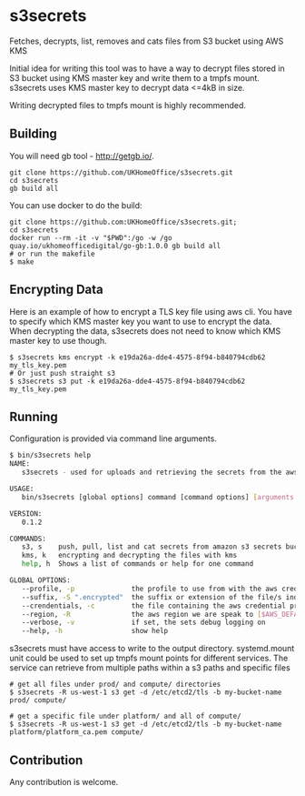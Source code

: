 # s3secrets
Fetches, decrypts, list, removes and cats files from S3 bucket using AWS KMS

Initial idea for writing this tool was to have a way to decrypt files stored in
S3 bucket using KMS master key and write them to a tmpfs mount. s3secrets uses
KMS master key to decrypt data <=4kB in size.

Writing decrypted files to tmpfs mount is highly recommended.

## Building
You will need gb tool - http://getgb.io/.

```
git clone https://github.com/UKHomeOffice/s3secrets.git
cd s3secrets
gb build all
```

You can use docker to do the build:
```
git clone https://github.com:UKHomeOffice/s3secrets.git;
cd s3secrets
docker run --rm -it -v "$PWD":/go -w /go quay.io/ukhomeofficedigital/go-gb:1.0.0 gb build all
# or run the makefile
$ make
```
## Encrypting Data
Here is an example of how to encrypt a TLS key file using aws cli. You have to
specify which KMS master key you want to use to encrypt the data. When
decrypting the data, s3secrets does not need to know which KMS master key to
use though.

```
$ s3secrets kms encrypt -k e19da26a-dde4-4575-8f94-b840794cdb62 my_tls_key.pem
# Or just push straight s3
$ s3secrets s3 put -k e19da26a-dde4-4575-8f94-b840794cdb62 my_tls_key.pem
```

## Running
Configuration is provided via command line arguments.

```bash
$ bin/s3secrets help
NAME:
   s3secrets - used for uploads and retrieving the secrets from the aws bucket

USAGE:
   bin/s3secrets [global options] command [command options] [arguments...]

VERSION:
   0.1.2

COMMANDS:
   s3, s	push, pull, list and cat secrets from amazon s3 secrets bucket
   kms, k	encrypting and decrypting the files with kms
   help, h	Shows a list of commands or help for one command

GLOBAL OPTIONS:
   --profile, -p              the profile to use from with the aws credentials file [$AWS_DEFAULT_PROFILE]
   --suffix, -S ".encrypted"  the suffix or extension of the file/s indicating they are encrypted
   --crendentials, -c         the file containing the aws credential profiles [$AWS_SHARED_CREDENTIALS_FILE]
   --region, -R               the aws region we are speak to [$AWS_DEFAULT_REGION]
   --verbose, -v              if set, the sets debug logging on
   --help, -h                 show help
```

s3secrets must have access to write to the output directory. systemd.mount unit could be used to set up tmpfs mount points for different services.
The service can retrieve from multiple paths within a s3 paths and specific files

```shell
# get all files under prod/ and compute/ directories
$ s3secrets -R us-west-1 s3 get -d /etc/etcd2/tls -b my-bucket-name prod/ compute/

# get a specific file under platform/ and all of compute/
$ s3secrets -R us-west-1 s3 get -d /etc/etcd2/tls -b my-bucket-name platform/platform_ca.pem compute/
```

## Contribution
Any contribution is welcome.
